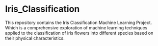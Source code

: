 # Iris_Classification
This repository contains the Iris Classification Machine Learning Project. Which is a comprehensive exploration of machine learning techniques applied to the classification of iris flowers into different species based on their physical characteristics.

